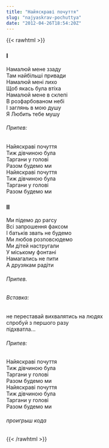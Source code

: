 ```yaml
---
title: "Найяскраві почуття"
slug: "najyaskrav-pochuttya"
date: "2012-04-26T18:54:20Z"
---
```

{{< rawhtml >}}

<h3>I</h3>
<p>Намалюй мене ззаду<br /> Там найбільші привади<br /> Намалюй мені лихо<br /> Щоб якась була втіха<br /> Намалюй мене в склепі<br /> В розфарбованом небі<br /> І заглянь в мою душу<br /> Я Любить тебе мушу</p>
<h6>Припев:</h6>
<p>Найяскраві почуття<br /> Тиж дівчиною була<br /> Таргани у голові<br /> Разом будемо ми<br /> Найяскраві почуття<br /> Тиж дівчиною була<br /> Таргани у голові<br /> Разом будемо ми</p>
<h3>II</h3>
<p>Ми підемо до рагсу<br /> Всі запрошення факсом<br /> І батьків звать не будемо<br /> Ми любов розповсюдемо<br /> Ми дітей настругали<br /> У міському фонтані<br /> Намагались не пити<br /> А друзякам радіти</p>
<h6>Припев.</h6>
<h6>Вставка:</h6>
<p>не переставай вихвалятись на людях <br /> спробуй з першого разу<br /> підхватла...</p>
<h6>Припев:</h6>
<p>Найяскраві почуття<br /> Тиж дівчиною була<br /> Таргани у голові<br /> Разом будемо ми<br /> Найяскраві почуття<br /> Тиж дівчиною була<br /> Таргани у голові<br /> Разом будемо ми</p>
<h6>проигрыш кода</h6>
{{< /rawhtml >}}
